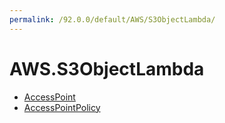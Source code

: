 ```yaml
---
permalink: /92.0.0/default/AWS/S3ObjectLambda/
---
```


# AWS.S3ObjectLambda



* [AccessPoint](AccessPoint.md)
* [AccessPointPolicy](AccessPointPolicy.md)